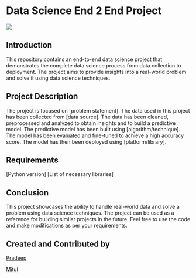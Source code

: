 # Data Science End 2 End Project

<p align="left">
  <img src="https://learn.microsoft.com/en-us/azure/architecture/data-science-process/media/lifecycle/tdsp-lifecycle2.png">

## Introduction

This repository contains an end-to-end data science project that demonstrates the complete data science process from data collection to deployment. The project aims to provide insights into a real-world problem and solve it using data science techniques.

## Project Description

The project is focused on [problem statement]. The data used in this project has been collected from [data source]. The data has been cleaned, preprocessed and analyzed to obtain insights and to build a predictive model. The predictive model has been built using [algorithm/technique]. The model has been evaluated and fine-tuned to achieve a high accuracy score. The model has then been deployed using [platform/library].

## Requirements

[Python version]
[List of necessary libraries]

## Conclusion

This project showcases the ability to handle real-world data and solve a problem using data science techniques. The project can be used as a reference for building similar projects in the future. Feel free to use the code and make modifications as per your requirements.

## Created and Contributed by

[Pradeep](https://www.linkedin.com/in/pradeepchandra-reddy-s-c/)

[Mitul](https://www.linkedin.com/in/mitul-patel2393/)